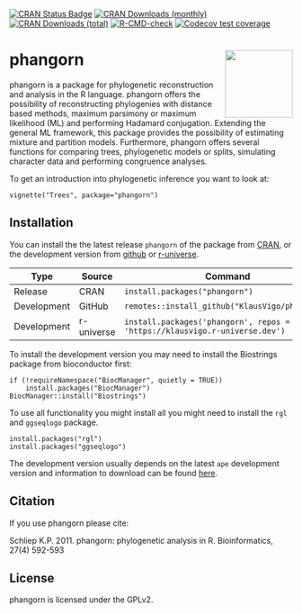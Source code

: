 [![CRAN Status Badge](https://www.r-pkg.org/badges/version/phangorn)](https://cran.r-project.org/package=phangorn)
[![CRAN Downloads (monthly)](https://cranlogs.r-pkg.org/badges/phangorn)](https://cran.r-project.org/package=phangorn)
[![CRAN Downloads (total)](https://cranlogs.r-pkg.org/badges/grand-total/phangorn)](https://cran.r-project.org/package=phangorn)
[![R-CMD-check](https://github.com/KlausVigo/phangorn/actions/workflows/R-CMD-check.yaml/badge.svg)](https://github.com/KlausVigo/phangorn/actions/workflows/R-CMD-check.yaml)
[![Codecov test coverage](https://codecov.io/gh/KlausVigo/phangorn/branch/master/graph/badge.svg)](https://app.codecov.io/github/KlausVigo/phangorn?branch=master)

# phangorn <img src='man/figures/logo.png' align="right" width="120" />


phangorn is a package for phylogenetic reconstruction and analysis in the R language. phangorn offers the possibility of reconstructing phylogenies with distance based methods, maximum parsimony or maximum likelihood (ML) and performing Hadamard conjugation. Extending the general ML framework, this package provides the possibility of estimating mixture and partition models. Furthermore, phangorn offers several functions for comparing trees, phylogenetic models or splits, simulating character data and performing congruence analyses. 

To get an introduction into phylogenetic inference you want to look at: 
```
vignette("Trees", package="phangorn")
```


## Installation

You can install the the latest release `phangorn` of the package from
[CRAN](https://CRAN.R-project.org/package=phangorn), or the development version 
from [github](https://github.com/KlausVigo/phangorn) or
[r-universe](https://klausvigo.r-universe.dev/phangorn).
                                                                 
                                                                 
| Type        | Source          | Command                                                      |
|-------------|-----------------|--------------------------------------------------------------|
| Release     | CRAN            | `install.packages("phangorn")`                                             |
| Development | GitHub          | `remotes::install_github("KlausVigo/phangorn")`                            |
| Development | r-universe      | `install.packages('phangorn', repos = 'https://klausvigo.r-universe.dev')`    |

To install the development version you may need to install the Biostrings package from bioconductor first:
```
if (!requireNamespace("BiocManager", quietly = TRUE))
    install.packages("BiocManager")
BiocManager::install("Biostrings")
```
To use all functionality you might install all you might need to install the 
`rgl` and `ggseqlogo` package.  
```
install.packages("rgl")
install.packages("ggseqlogo")
```
The development version usually depends on the latest `ape` development 
version and information to download can be found 
[here](https://emmanuelparadis.github.io/ape_installation.html). 

## Citation

If you use phangorn please cite:

Schliep K.P. 2011. phangorn: phylogenetic analysis in R. Bioinformatics, 27(4) 592-593 


License
-------
phangorn is licensed under the GPLv2.
